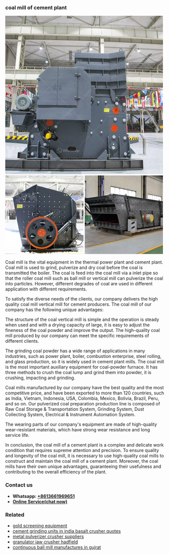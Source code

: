 <h3>coal mill of cement plant</h3><img src='1702260102.jpg' alt=''><p>Coal mill is the vital equipment in the thermal power plant and cement plant. Coal mill is used to grind, pulverize and dry coal before the coal is transmitted the boiler. The coal is feed into the coal mill via a inlet pipe so that the roller coal mill such as ball mill or vertical mill can pulverize the coal into particles. However, different degrades of coal are used in different application with different requirements.</p><p>To satisfy the diverse needs of the clients, our company delivers the high quality coal mill vertical mill for cement producers. The coal mill of our company has the following unique advantages:</p><p>The structure of the coal vertical mill is simple and the operation is steady when used and with a drying capacity of large, it is easy to adjust the fineness of the coal powder and improve the output. The high-quality coal mill produced by our company can meet the specific requirements of different clients.</p><p>The grinding coal powder has a wide range of applications in many industries, such as power plant, boiler, combustion enterprise, steel rolling, and glass production, so it is widely used in cement plant mills. The coal mill is the most important auxiliary equipment for coal-powder furnace. It has three methods to crush the coal lump and grind them into powder, it is crushing, impacting and grinding.</p><p>Coal mills manufactured by our company have the best quality and the most competitive price, and have been exported to more than 120 countries, such as India, Vietnam, Indonesia, USA, Colombia, Mexico, Bolivia, Brazil, Peru, and so on. Our pulverized coal preparation production line is composed of Raw Coal Storage & Transportation System, Grinding System, Dust Collecting System, Electrical & Instrument Automation System.</p><p>The wearing parts of our company's equipment are made of high-quality wear-resistant materials, which have strong wear resistance and long service life.</p><p>In conclusion, the coal mill of a cement plant is a complex and delicate work condition that requires supreme attention and precision. To ensure quality and longevity of the coal mill, it is necessary to use high-quality coal mills to construct and maintain the coal mill of a cement plant. Moreover, the coal mills have their own unique advantages, guaranteeing their usefulness and contributing to the overall efficiency of the plant.</p><h3>Contact us</h3><ul><li><strong>Whatsapp:&nbsp;<a href="https://wa.me/8613661969651">+8613661969651</a></strong></li><li><a href="https://swt.shibang-china.com/?git&amp;zhl&amp;coal mill of cement plant"><strong>Online Service(chat now)</strong></a></li></ul><h3>Related</h3><ul><li><a href='gold screening equipment.md'>gold screening equipment</a></li><li><a href='cement grinding units in india basalt crusher quotes.md'>cement grinding units in india basalt crusher quotes</a></li><li><a href='metal pulverizer crusher suppliers.md'>metal pulverizer crusher suppliers</a></li><li><a href='granulator jaw crusher hadfield.md'>granulator jaw crusher hadfield</a></li><li><a href='continuous ball mill manufactures in gujrat.md'>continuous ball mill manufactures in gujrat</a></li></ul>